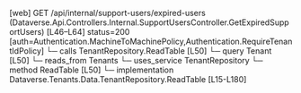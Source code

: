 [web] GET /api/internal/support-users/expired-users  (Dataverse.Api.Controllers.Internal.SupportUsersController.GetExpiredSupportUsers)  [L46–L64] status=200 [auth=Authentication.MachineToMachinePolicy,Authentication.RequireTenantIdPolicy]
  └─ calls TenantRepository.ReadTable [L50]
  └─ query Tenant [L50]
    └─ reads_from Tenants
  └─ uses_service TenantRepository
    └─ method ReadTable [L50]
      └─ implementation Dataverse.Tenants.Data.TenantRepository.ReadTable [L15-L180]

